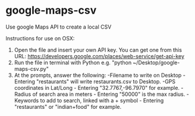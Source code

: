 # google-maps-csv
Use google Maps API to create a local CSV

Instructions for use on OSX:

1. Open the file and insert your own API key. You can get one from this URL: https://developers.google.com/places/web-service/get-api-key
2. Run the file in terminal with Python e.g. "python ~/Desktop/google-maps-csv.py"
3. At the prompts, answer the following:
  -Filename to write on Desktop - Entering "restaurants" will write restaurants.csv to Desktop.
  -GPS coordinates in Lat/Long - Entering "32.7767,-96.7970" for example.
  -Radius of search area in meters - Entering "50000" is the max radius.
  -Keywords to add to search, linked with a + symbol - Entering "restaurants" or "indian+food" for example.
